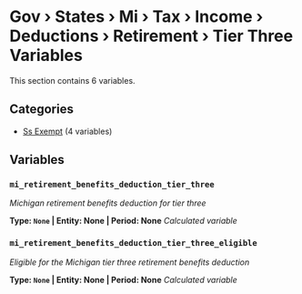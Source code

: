 # Gov › States › Mi › Tax › Income › Deductions › Retirement › Tier Three Variables

This section contains 6 variables.

## Categories

- [Ss Exempt](ss_exempt/index.md) (4 variables)

## Variables

### `mi_retirement_benefits_deduction_tier_three`
*Michigan retirement benefits deduction for tier three*

**Type: `None` | Entity: None | Period: None**
*Calculated variable*

### `mi_retirement_benefits_deduction_tier_three_eligible`
*Eligible for the Michigan tier three retirement benefits deduction*

**Type: `None` | Entity: None | Period: None**
*Calculated variable*
